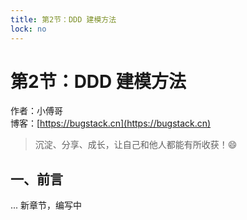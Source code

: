 ```yaml
---
title: 第2节：DDD 建模方法
lock: no
---
```


# 第2节：DDD 建模方法

作者：小傅哥
<br/>博客：[https://bugstack.cn](https://bugstack.cn)

> 沉淀、分享、成长，让自己和他人都能有所收获！😄

## 一、前言

... 新章节，编写中
